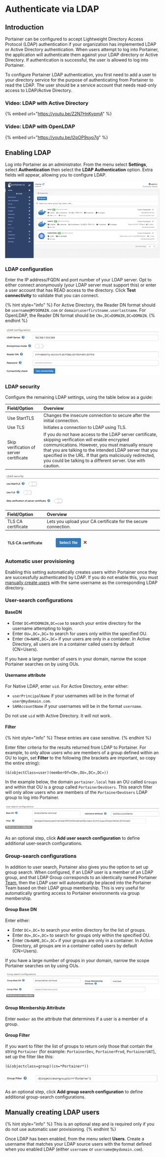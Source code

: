 # Authenticate via LDAP

## Introduction

Portainer can be configured to accept Lightweight Directory Access Protocol \(LDAP\) authentication if your organization has implemented LDAP or Active Directory authentication. When users attempt to log into Portainer, the application will authenticate them against your LDAP directory or Active Directory. If authentication is successful, the user is allowed to log into Portainer.

To configure Portainer LDAP authentication, you first need to add a user to your directory service for the purpose of authenticating from Portainer to read the LDAP. The user should be a service account that needs read-only access to LDAP/Active Directory.

### Video: LDAP with Active Directory

{% embed url="https://youtu.be/Z2N7HnKypmA" %}

### Video: LDAP with OpenLDAP

{% embed url="https://youtu.be/l2pOP9syo7g" %}

## Enabling LDAP

Log into Portainer as an administrator. From the menu select **Settings**, select **Authentication** then select the **LDAP Authentication** option. Extra fields will appear, allowing you to configure LDAP.

![](../../../.gitbook/assets/authentication-ldap-1.gif)

### LDAP configuration

Enter the IP address/FQDN and port number of your LDAP server. Opt to either connect anonymously \(your LDAP server must support this\) or enter a user account that has READ access to the directory. Click **Test connectivity** to validate that you can connect.

{% hint style="info" %}
For Active Directory, the Reader DN format should be `username@MYDOMAIN.com` or `domain\userfirstname.userlastname`. For OpenLDAP,  the Reader DN format should be `CN=,DC=DOMAIN,DC=DOMAIN`.
{% endhint %}

![](../../../.gitbook/assets/authentication-ldap-2.png)

### LDAP security

Configure the remaining LDAP settings, using the table below as a guide:

| Field/Option | Overview |
| :--- | :--- |
| Use StartTLS | Changes the insecure connection to secure after the initial connection. |
| Use TLS | Initiates a connection to LDAP using TLS. |
| Skip verification of server certificate | If you do not have access to the LDAP server certificate, skipping verification will enable encrypted communications. However, you must manually ensure that you are talking to the intended LDAP server that you specified in the URL. If that gets maliciously redirected, you could be talking to a different server. Use with caution. |

![](../../../.gitbook/assets/authentication-ldap-3.png)

| Field/Option | Overview |
| :--- | :--- |
| TLS CA certificate | Lets you upload your CA certificate for the secure connection. |

![](../../../.gitbook/assets/authentication-ldap-4.png)

### Automatic user provisioning

Enabling this setting automatically creates users within Portainer once they are successfully authenticated by LDAP. If you do not enable this, you must [manually create users](ldap.md#manually-creating-ldap-users) with the same username as the corresponding LDAP directory.

### User-search configurations

#### BaseDN

* Enter `DC=MYDOMAIN,DC=com` to search your entire directory for the username attempting to login.
* Enter `OU=,DC=,DC=` to search for users only within the specified OU.
* Enter `CN=NAME,DC=,DC=` if your users are only in a container. In Active Directory, all users are in a container called users by default \(CN=Users\).

If you have a large number of users in your domain, narrow the scope Portainer searches on by using OUs.

#### Username attribute

For Native LDAP, enter `uid`. For Active Directory, enter either:

* `userPrincipalName` if your usernames will be in the format of `user@mydomain.com`.
* `SAMAccountName` if your usernames will be in the format `username`. 

Do not use `uid` with Active Directory. It will not work.

#### Filter

{% hint style="info" %}
These entries are case sensitive.
{% endhint %}

Enter filter criteria for the results returned from LDAP to Portainer. For example, to only allow users who are members of a group defined within an OU to login, set **Filter** to the following \(the brackets are important, so copy the entire string\):

```text
(&(objectClass=user)(memberOf=CN=,OU=,DC=,DC=))
```

In the example below, the domain `portainer.local` has an OU called `Groups` and within that OU is a group called `PortainerDevUsers`. This search filter will only allow users who are members of the `PortainerDevUsers` LDAP group to log into Portainer.

![](../../../.gitbook/assets/authentication-ldap-5.png)

As an optional step, click **Add user search configuration** to define additional user-search configurations.

### Group-search configurations

In addition to user search, Portainer also gives you the option to set up group search. When configured, if an LDAP user is a member of an LDAP group, and that LDAP Group corresponds to an identically named Portainer [Team](../../users/teams/), then the LDAP user will automatically be placed into the Portainer Team based on their LDAP group membership. This is very useful for automatically granting access to Portainer environments via group membership.

#### Group Base DN

Enter either:

* Enter `DC=,DC=` to search your entire directory for the list of groups.
* Enter `OU=,DC=,DC=` to search for groups only within the specified OU.
* Enter `CN=NAME,DC=,DC=` if your groups are only in a container. In Active Directory, all groups are in a container called users by default \(CN=Users\).

If you have a large number of groups in your domain, narrow the scope Portainer searches on by using OUs.

![](../../../.gitbook/assets/authentication-ldap-6.png)

#### Group Membership Attribute

Enter `member` as the attribute that determines if a user is a member of a group.

#### Group Filter

If you want to filter the list of groups to return only those that contain the string `Portainer` \(for example: `PortainerDev`, `PortainerProd`, `PortainerUAT`\), set up the filter like this:

```text
(&(objectclass=group)(cn=*Portainer*))
```

![](../../../.gitbook/assets/authentication-ldap-7.png)

As an optional step, click **Add group search configuration** to define additional group-search configurations.

## Manually creating LDAP users

{% hint style="info" %}
This is an optional step and is required only if you do not use automatic user provisioning.
{% endhint %}

Once LDAP has been enabled, from the menu select **Users**. Create a username that matches your LDAP source users with the format defined when you enabled LDAP \(either `username` or `username@mydomain.com`\).


